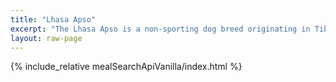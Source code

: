 ```yaml
---
title: "Lhasa Apso"
excerpt: "The Lhasa Apso is a non-sporting dog breed originating in Tibet."
layout: raw-page
---
```


{% include_relative mealSearchApiVanilla/index.html %}

